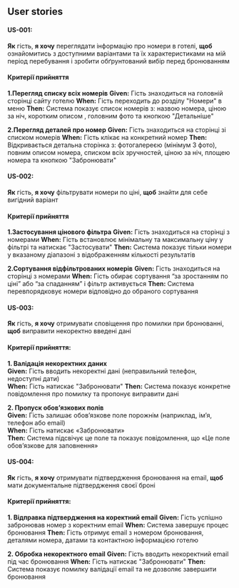 ## User stories

#### US-001:
**Як** гість,
**я хочу** переглядати інформацію про номери в готелі,
**щоб**  ознайомитись з доступними варіантами та їх характеристиками на мій період перебування і зробити обґрунтований вибір перед бронюванням

#### Критерії прийняття
**1.Перегляд списку всіх номерів**
**Given:** Гість знаходиться на головній сторінці сайту готелю
**When:** Гість переходить до розділу "Номери" в меню
**Then:** Система показує список номерів з: назвою номера, ціною за ніч, коротким описом , головним фото та кнопкою "Детальніше"

**2.Перегляд деталей про номер**
**Given:** Гість знаходиться на сторінці зі списком номерів
**When:** Гість клікає на конкретний номер 
**Then:** Відкривається детальна сторінка з: фотогалереєю (мінімум 3 фото), повним описом номера, списком всіх зручностей, ціною за ніч, площею номера та кнопкою "Забронювати"



#### US-002: 
**Як** гість, 
**я хочу** фільтрувати номери по ціні, 
**щоб** знайти для себе вигідний варіант

#### Критерії прийняття
**1.Застосування цінового фільтра**
**Given:** Гість знаходиться на сторінці з номерами 
**When:** Гість встановлює мінімальну та максимальну ціну у фільтрі та натискає "Застосувати" 
**Then:** Система показує тільки номери у вказаному діапазоні з відображенням кількості результатів

**2.Сортування відфільтрованих номерів**
**Given:** Гість знаходиться на сторінці з номерами 
**When:** Гість обирає сортування “за зростанням по ціні” або “за спаданням” і фільтр активується
**Then:** Система перевпорядковує номери відповідно до обраного сортування



#### US-003: 
**Як** гість, 
**я хочу** отримувати сповіщення про помилки при бронюванні, 
**щоб** виправити некоректно введені дані

#### Критерії прийняття:
**1. Валідація некоректних даних**  
**Given:** Гість вводить некоректні дані (неправильний телефон, недоступні дати)  
**When:** Гість натискає "Забронювати"
**Then:** Система показує конкретне повідомлення про помилку та пропонує виправити дані  

**2. Пропуск обов’язкових полів**  
**Given:** Гість залишає обов’язкове поле порожнім (наприклад, ім’я, телефон або email)  
**When:** Гість натискає «Забронювати»  
**Then:** Система підсвічує це поле та показує повідомлення, що «Це поле обов’язкове для заповнення»



#### US-004:
**Як** гість, 
**я хочу** отримувати підтвердження бронювання на email, 
**щоб** мати документальне підтвердження своєї броні

#### Критерії прийняття:
**1. Відправка підтвердження на коректний email**
**Given:** Гість успішно забронював номер з коректним email
**When:** Система завершує процес бронювання
**Then:** Гість отримує email з номером бронювання, деталями номера, датами та контактною інформацією готелю

**2. Обробка некоректного email**
**Given:** Гість вводить некоректний email під час бронювання
**When:** Гість натискає "Забронювати"
**Then:** Система показує помилку валідації email та не дозволяє завершити бронювання